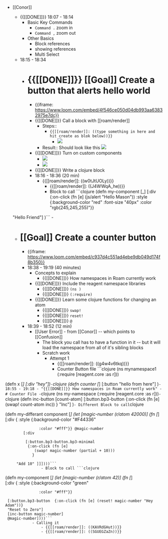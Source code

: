 - [[Conor]]
    - {{[[DONE]]}} 18:07 - 18:14
        - Basic Key Commands
            - `Command .` zoom in
            - `Command ,` zoom out
        - Other Basics
            - Block references 
            - showing references
            - Multi Select 
    - 18:15 - 18:34
        - # {{[[DONE]]}} [[Goal]] Create a button that alerts hello world
            - {{iframe: https://www.loom.com/embed/4f546ce050d04db993aa63832975e7dc}}
            - {{[[DONE]]}} Call a block with [[roam/render]] 
                - Steps::
                    - `{{[[roam/render]]: ((type something in here and hit create as blok below))}}`
                        - ![](https://firebasestorage.googleapis.com/v0/b/firescript-577a2.appspot.com/o/imgs%2Fapp%2Froamex%2FoXTa_JK0aX.png?alt=media&token=c83cc163-7aa4-4afc-af95-d449c75175ee)
                - Result:: Should look like this ![](https://firebasestorage.googleapis.com/v0/b/firescript-577a2.appspot.com/o/imgs%2Fapp%2Froamex%2FBTRVlUfOCV.png?alt=media&token=69ba2286-e8b4-4875-8fe9-57ccec74cee4)
            - {{[[DONE]]}} Turn on custom components
                - ![](https://firebasestorage.googleapis.com/v0/b/firescript-577a2.appspot.com/o/imgs%2Fapp%2Froamex%2F8VIIDI9MWA.png?alt=media&token=ca537c3b-4550-4968-a449-9ca037101fe9)
                - ![](https://firebasestorage.googleapis.com/v0/b/firescript-577a2.appspot.com/o/imgs%2Fapp%2Froamex%2FJsjcGzNVPm.png?alt=media&token=d1bb3008-378e-42b9-b861-33501ccee40d)
            - {{[[DONE]]}} Write a clojure block
            - 18:16 - 18:36 (20 min)
                - {{[[roam/render]]: ((w0tJtUOLy))}}
                    - {{[[roam/render]]: ((J4WWqA_he))}}
                    - Block to call ```clojure
(defn my-component [_]
  	[:div {:on-click (fn [e] (js/alert "Hello Mason"))
           :style {:background-color "red"
                   :font-size "40px"
                   :color "rgb(245,245,255)"}}
     
     "Hello Friend"]
  )```
        - 
    - # [[Goal]] Create a counter button
        - {{iframe: https://www.loom.com/embed/c937d4c551ad4ebe9db049d174f8b350}}
        - 18:38 - 19:19 (40 minutes)
            - Concepts to explain
                - {{[[DONE]]}} How namespaces in Roam currently work
            - {{[[DONE]]}} Include the reagent namespace libraries
                - {{[[DONE]]}} `(ns )`
                - {{[[DONE]]}} `(:require)`
            - {{[[DONE]]}} Learn some clojure functions for changing an atom
                - {{[[DONE]]}} `swap!`
                - {{[[DONE]]}} `reset!`
                - {{[[DONE]]}} `@`
        - 18:39 - 18:52 (12 min)
            - [[User Error]] - from [[Conor]] -- which points to [[Confusion]]
                - The block you call has to have a function in it --  but it will load the namespace from all of it's sibling blocks
                - Scratch work
                    - Attempt 1
                        - {{[[roam/render]]: ((g4w4v6tkq))}}
                        - Counter Button file ```clojure
(ns mynamespace1
  (:require [reagent.core :as r]))

(defn x [_]
  [:div "hey"])```
                        - ```clojure
(defn counter [_]
  	[:button "hello from here"]
  )```
        - 18:55 - 19:18
            - "{{[[DONE]]}} How namespaces in Roam currently work"
                - # Counter File
                    - ```clojure
(ns my-namespace 
  (:require [reagent.core :as r]))```
                    - ```clojure
(defn inc-button [count-atom]
[:button.bp3-button  {:on-click (fn [e] 
                 (swap! count-atom inc))
          		}	"Inc"]
  )```
                    - Different Block to call ```clojure

(defn my-differant component [_]
    (let [magic-number (r/atom 42000)]
      (fn [_]
    	   [:div { :style {:background-color "#F44336"
            
                   :color "#fff"}} @magic-number
     		[:div 
             
             [:button.bp3-button.bp3-minimal 
              {:on-click (fn [e] 
                 (swap! magic-number (partial + 10)))
          		}	
     
    	 "Add 10" ]]])))```
                    - Block to call ```clojure
(defn my-component [_]
(let [magic-number (r/atom 42)]
  (fn [_]  
    [:div {
           :style {:background-color "green"
                
                   :color "#fff"}}
     
     [:button.bp3-button  {:on-click (fn [e] (reset! magic-number "Hey Adam"))}
     "Reset to Zero"]
     [inc-button magic-number]
     @magic-number])))```
                - Calling it
                    - {{[[roam/render]]: ((KAVRdGHut))}}
                    - {{[[roam/render]]: ((SGUEGZaZn))}}
